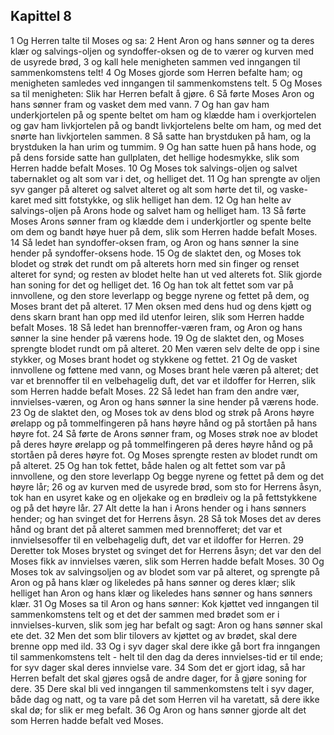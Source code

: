 ## Kapittel 8

1 Og Herren talte til Moses og sa:
2 Hent Aron og hans sønner og ta deres klær og salvings-oljen og syndoffer-oksen og de to værer og kurven med de usyrede brød,
3 og kall hele menigheten sammen ved inngangen til sammenkomstens telt!
4 Og Moses gjorde som Herren befalte ham; og menigheten samledes ved inngangen til sammenkomstens telt.
5 Og Moses sa til menigheten: Slik har Herren befalt å gjøre.
6 Så førte Moses Aron og hans sønner fram og vasket dem med vann.
7 Og han gav ham underkjortelen på og spente beltet om ham og klædde ham i overkjortelen og gav ham livkjortelen på og bandt livkjortelens belte om ham, og med det snørte han livkjortelen sammen.
8 Så satte han brystduken på ham, og la brystduken la han urim og tummim.
9 Og han satte huen på hans hode, og på dens forside satte han gullplaten, det hellige hodesmykke, slik som Herren hadde befalt Moses.
10 Og Moses tok salvings-oljen og salvet tabernaklet og alt som var i det, og helliget det.
11 Og han sprengte av oljen syv ganger på alteret og salvet alteret og alt som hørte det til, og vaske-karet med sitt fotstykke, og slik helliget han dem.
12 Og han helte av salvings-oljen på Arons hode og salvet ham og helliget ham.
13 Så førte Moses Arons sønner fram og klædde dem i underkjortler og spente belte om dem og bandt høye huer på dem, slik som Herren hadde befalt Moses.
14 Så ledet han syndoffer-oksen fram, og Aron og hans sønner la sine hender på syndoffer-oksens hode.
15 Og de slaktet den, og Moses tok blodet og strøk det rundt om på alterets horn med sin finger og renset alteret for synd; og resten av blodet helte han ut ved alterets fot. Slik gjorde han soning for det og helliget det.
16 Og han tok alt fettet som var på innvollene, og den store leverlapp og begge nyrene og fettet på dem, og Moses brant det på alteret.
17 Men oksen med dens hud og dens kjøtt og dens skarn brant han opp med ild utenfor leiren, slik som Herren hadde befalt Moses.
18 Så ledet han brennoffer-væren fram, og Aron og hans sønner la sine hender på værens hode.
19 Og de slaktet den, og Moses sprengte blodet rundt om på alteret.
20 Men væren selv delte de opp i sine stykker, og Moses brant hodet og stykkene og fettet.
21 Og de vasket innvollene og føttene med vann, og Moses brant hele væren på alteret; det var et brennoffer til en velbehagelig duft, det var et ildoffer for Herren, slik som Herren hadde befalt Moses.
22 Så ledet han fram den andre vær, innvielses-væren, og Aron og hans sønner la sine hender på værens hode.
23 Og de slaktet den, og Moses tok av dens blod og strøk på Arons høyre ørelapp og på tommelfingeren på hans høyre hånd og på stortåen på hans høyre fot.
24 Så førte de Arons sønner fram, og Moses strøk noe av blodet på deres høyre ørelapp og på tommelfingeren på deres høyre hånd og på stortåen på deres høyre fot. Og Moses sprengte resten av blodet rundt om på alteret.
25 Og han tok fettet, både halen og alt fettet som var på innvollene, og den store leverlapp Og begge nyrene og fettet på dem og det høyre lår;
26 og av kurven med de usyrede brød, som sto for Herrens åsyn, tok han en usyret kake og en oljekake og en brødleiv og la på fettstykkene og på det høyre lår.
27 Alt dette la han i Arons hender og i hans sønners hender; og han svinget det for Herrens åsyn.
28 Så tok Moses det av deres hånd og brant det på alteret sammen med brennofferet; det var et innvielsesoffer til en velbehagelig duft, det var et ildoffer for Herren.
29 Deretter tok Moses brystet og svinget det for Herrens åsyn; det var den del Moses fikk av innvielses væren, slik som Herren hadde befalt Moses.
30 Og Moses tok av salvingsoljen og av blodet som var på alteret, og sprengte på Aron og på hans klær og likeledes på hans sønner og deres klær; slik helliget han Aron og hans klær og likeledes hans sønner og hans sønners klær.
31 Og Moses sa til Aron og hans sønner: Kok kjøttet ved inngangen til sammenkomstens telt og et det der sammen med brødet som er i innvielses-kurven, slik som jeg har befalt og sagt: Aron og hans sønner skal ete det.
32 Men det som blir tilovers av kjøttet og av brødet, skal dere brenne opp med ild.
33 Og i syv dager skal dere ikke gå bort fra inngangen til sammenkomstens telt - helt til den dag da deres innvielses-tid er til ende; for syv dager skal deres innvielse vare.
34 Som det er gjort idag, så har Herren befalt det skal gjøres også de andre dager, for å gjøre soning for dere.
35 Dere skal bli ved inngangen til sammenkomstens telt i syv dager, både dag og natt, og ta vare på det som Herren vil ha varetatt, så dere ikke skal dø; for slik er meg befalt.
36 Og Aron og hans sønner gjorde alt det som Herren hadde befalt ved Moses.
